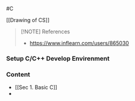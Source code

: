 #C

[[Drawing of CS]]

> [!NOTE] References
> - https://www.inflearn.com/users/865030

### Setup C/C++ Develop Envirenment

### Content

- [[Sec 1. Basic C]]
- 
